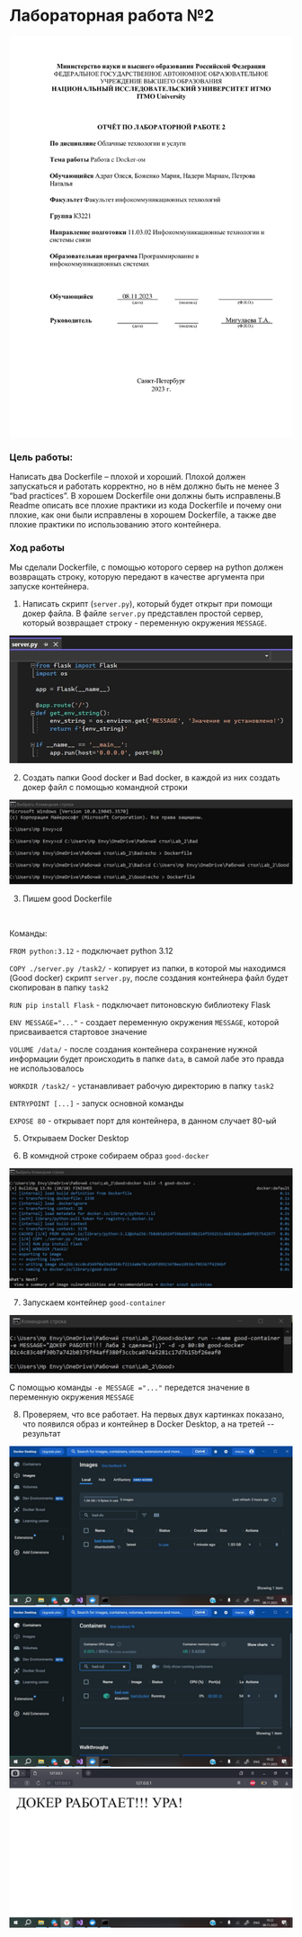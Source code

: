 # Лабораторная работа №2
<img src="/pics/titul1.jpg" alt="Титульный лист">

### Цель работы: 
Написать два Dockerfile – плохой и хороший. Плохой должен запускаться и работать корректно, но в нём должно быть не менее 3 “bad practices”. В хорошем Dockerfile они должны быть исправлены.В Readme описать все плохие практики из кода Dockerfile и почему они плохие, как они были исправлены в хорошем  Dockerfile, а также две плохие практики по использованию этого контейнера.

### Ход работы

Мы сделали Dockerfile, с помощью которого сервер на python должен возвращать строку, которую передают в качестве аргумента при запуске контейнера.

1) Написать скрипт (`server.py`), который будет открыт при помощи докер файла. В файле `server.py` представлен простой сервер, который возвращает строку - переменную окружения `MESSAGE`.

<img src="/pics/python_server.jpg" alt="">

2) Создать папки Good  docker и Bad docker, в каждой из них создать докер файл с помощью командной строки

<img src="/pics/create_docker.jpg" alt="">

3) Пишем good Dockerfile 

<img src="/pics/good-docker.jpg" alt="">

Команды:

`FROM python:3.12` - подключает python 3.12

`COPY ./server.py /task2/` - копирует из папки, в которой мы находимся (Good docker) скрипт `server.py`, после создания контейнера файл будет скопирован в папку `task2`

`RUN pip install Flask` - подключает питоновскую библиотеку Flask

`ENV MESSAGE="..."` - создает переменную окружения `MESSAGE`, которой присваивается стартовое значение

`VOLUME /data/` - после создания контейнера сохранение нужной информации будет происходить в папке `data`, в самой лабе это правда не использовалось

`WORKDIR /task2/` - устанавливает рабочую директорию в папку `task2`

`ENTRYPOINT [...]` - запуск основной команды

`EXPOSE 80` - открывает порт для контейнера, в данном случает 80-ый

5) Открываем Docker Desktop

6) В комндной строке собираем образ `good-docker`

<img src="/pics/good-image.jpg" alt="">

7) Запускаем контейнер `good-container`

<img src="/pics/good-cont-run.jpg" alt="">

С помощью команды `-e MESSAGE ="..."` передется значение в переменную окружения `MESSAGE`

8) Проверяем, что все работает. На первых двух картинках показано, что появился образ и контейнер в Docker Desktop, а на третей -- результат

<img src="/pics/rez-image.jpg" alt="">

<img src="/pics/rez-cont.jpg" alt="">

<img src="/pics/rez.jpg" alt="">
